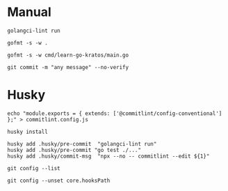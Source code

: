 # Manual

```shell
golangci-lint run
```

```shell
gofmt -s -w .
```

```shell
gofmt -s -w cmd/learn-go-kratos/main.go
```

```shell
git commit -m "any message" --no-verify
```

# Husky

```shell
echo "module.exports = { extends: ['@commitlint/config-conventional'] };" > commitlint.config.js
```

```shell
husky install

husky add .husky/pre-commit  "golangci-lint run"
husky add .husky/pre-commit "go test ./..."
husky add .husky/commit-msg  "npx --no -- commitlint --edit ${1}"

git config --list
```

```shell
git config --unset core.hooksPath
```
